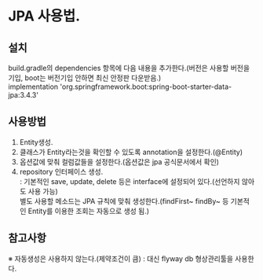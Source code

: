 # JPA 사용법.  
  
## 설치  
build.gradle의 dependencies 항목에 다음 내용을 추가한다.(버전은 사용할 버전을 기입, boot는 버전기입 안하면 최신 안정판 다운받음.)  
implementation 'org.springframework.boot:spring-boot-starter-data-jpa:3.4.3'  

## 사용방법  
1. Entity생성.  
2. 클래스가 Entity라는것을 확인할 수 있도록 annotation을 설정한다.(@Entity)  
3. 옵션값에 맞춰 컬럼값들을 설정한다.(옵션값은 jpa 공식문서에서 확인)  
4. repository 인터페이스 생성.  
  : 
    기본적인 save, update, delete 등은 interface에 설정되어 있다.(선언하지 않아도 사용 가능)  
    별도 사용할 메소드는 JPA 규칙에 맞춰 생성한다.(findFirst~ findBy~ 등 기본적인 Entity를 이용한 조회는 자동으로 생성 됨.)    

## 참고사항  
※ 자동생성은 사용하지 않는다.(제약조건이 큼)
  : 대신 flyway db 형상관리툴을 사용한다.